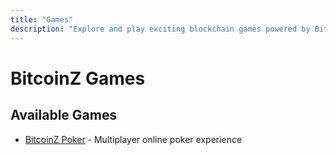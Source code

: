 ```yaml
---
title: "Games"
description: "Explore and play exciting blockchain games powered by BitcoinZ - from casual to competitive gaming experiences"
---
```


# BitcoinZ Games

## Available Games

- [BitcoinZ Poker](/ecosystem/games/bitcoinz-poker) - Multiplayer online poker experience